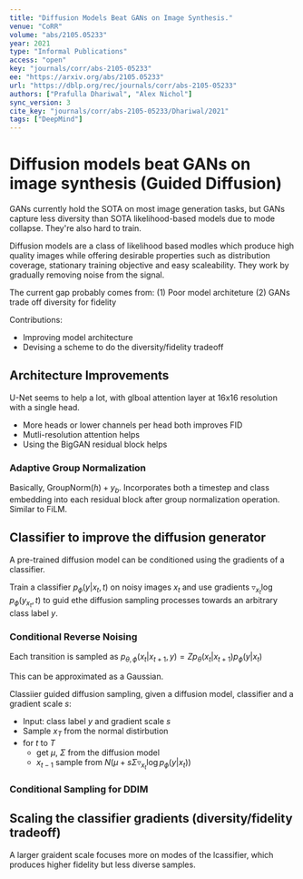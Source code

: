 ```yaml
---
title: "Diffusion Models Beat GANs on Image Synthesis."
venue: "CoRR"
volume: "abs/2105.05233"
year: 2021
type: "Informal Publications"
access: "open"
key: "journals/corr/abs-2105-05233"
ee: "https://arxiv.org/abs/2105.05233"
url: "https://dblp.org/rec/journals/corr/abs-2105-05233"
authors: ["Prafulla Dhariwal", "Alex Nichol"]
sync_version: 3
cite_key: "journals/corr/abs-2105-05233/Dhariwal/2021"
tags: ["DeepMind"]
---
```


# Diffusion models beat GANs on image synthesis (Guided Diffusion)

GANs currently hold the SOTA on most image generation tasks, but GANs capture less diversity than SOTA likelihood-based models due to mode collapse. They're also hard to train.

Diffusion models are a class of likelihood based modles which produce high quality images while offering desirable properties such as distribution coverage, stationary training objective and easy scaleability. They work by gradually removing noise from the signal.

The current gap probably comes from:
(1) Poor model architeture
(2) GANs trade off diversity for fidelity


Contributions:
 - Improving model architecture
 - Devising a scheme to do the diversity/fidelity tradeoff


## Architecture Improvements

U-Net seems to help a lot, with glboal attention layer at 16x16 resolution with a single head.

 - More heads or lower channels per head both improves FID
 - Mutli-resolution attention helps
 - Using the BigGAN residual block helps

### Adaptive Group Normalization

Basically, $\text{GroupNorm}(h) + y_b$. Incorporates both a timestep and class embedding into each residual block after group normalization operation. Similar to FiLM.

## Classifier to improve the diffusion generator

A pre-trained diffusion model can be conditioned using the gradients of a classifier.

Train a classifier $p_{\phi}(y|x_t, t)$ on noisy images $x_t$ and use gradients $\triangledown_{x_t} \log p_{\phi}(y_{x_t}, t)$ to guid ethe diffusion sampling processes towards an arbitrary class label $y$.

### Conditional Reverse Noising

Each transition is sampled as $p_{\theta, \phi}(x_t|x_{t + 1}, y) = Z p_{\theta}(x_t|x_{t + 1})p_{\phi}(y|x_t)$

This can be approximated as a Gaussian.

Classiier guided diffusion sampling, given a diffusion model, classifier and a gradient scale $s$:
 - Input: class label $y$ and gradient scale $s$
 - Sample $x_T$ from the normal distirbution
 - for $t$ to $T$
	 - get $\mu$, $\Sigma$ from the diffusion model
	 - $x_{t - 1}$ sample from $N(\mu + s \Sigma \triangledown_{x_t} \log p_{\phi} (y|x_t))$


### Conditional Sampling for DDIM

## Scaling the classifier gradients (diversity/fidelity tradeoff)

A larger graident scale focuses more on modes of the lcassifier, which produces higher fidelity but less diverse samples.